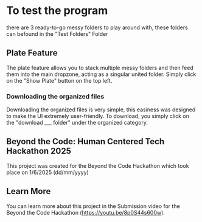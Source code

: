# To test the program
there are 3 ready-to-go messy folders to play around with, these folders can befound in the "Test Folders" Folder

## Plate Feature
The plate feature allows you to stack multiple messy folders and then feed them into the main dropzone, acting as a singular united folder. Simply click on the "Show Plate" button on the top left.

### Downloading the organized files
Downloading the organized files is very simple, this easiness was designed to make the UI extremely user-friendly. To download, you simply click on the "download ___ folder" under the organized category.

## Beyond the Code: Human Centered Tech Hackathon 2025
This project was created for the Beyond the Code Hackathon which took place on 1/6/2025 (dd/mm/yyyy)

## Learn More
You can learn more about this project in the Submission video for the Beyond the Code Hackathon (https://youtu.be/8p0S44s600w).
